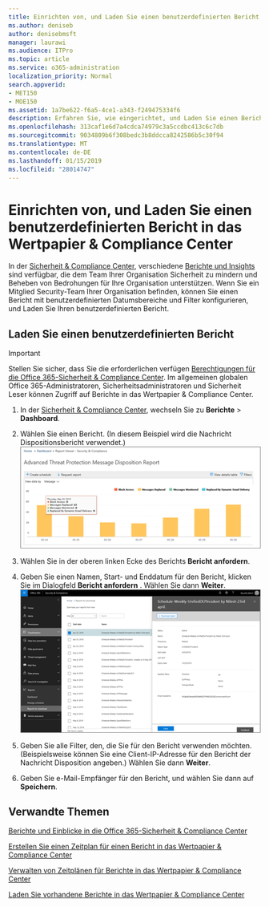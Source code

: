 ```yaml
---
title: Einrichten von, und Laden Sie einen benutzerdefinierten Bericht in das Wertpapier &amp; Compliance Center
ms.author: deniseb
author: denisebmsft
manager: laurawi
ms.audience: ITPro
ms.topic: article
ms.service: o365-administration
localization_priority: Normal
search.appverid:
- MET150
- MOE150
ms.assetid: 1a7be622-f6a5-4ce1-a343-f249475334f6
description: Erfahren Sie, wie eingerichtet, und Laden Sie einen Bericht mit einem benutzerdefinierten Datumsbereich und Filtern in das Wertpapier &amp; Compliance Center.
ms.openlocfilehash: 313caf1e6d7a4cdca74979c3a5ccdbc413c6c7db
ms.sourcegitcommit: 9034809b6f308bedc3b8ddcca8242586b5c30f94
ms.translationtype: MT
ms.contentlocale: de-DE
ms.lasthandoff: 01/15/2019
ms.locfileid: "28014747"
---
```

# <a name="set-up-and-download-a-custom-report-in-the-security-amp-compliance-center"></a>Einrichten von, und Laden Sie einen benutzerdefinierten Bericht in das Wertpapier &amp; Compliance Center

In der [Sicherheit &amp; Compliance Center](https://protection.office.com), verschiedene [Berichte und Insights](reports-and-insights-in-security-and-compliance.md) sind verfügbar, die dem Team Ihrer Organisation Sicherheit zu mindern und Beheben von Bedrohungen für Ihre Organisation unterstützen. Wenn Sie ein Mitglied Security-Team Ihrer Organisation befinden, können Sie einen Bericht mit benutzerdefinierten Datumsbereiche und Filter konfigurieren, und Laden Sie Ihren benutzerdefinierten Bericht. 
  
## <a name="download-a-custom-report"></a>Laden Sie einen benutzerdefinierten Bericht

> [!IMPORTANT]
> Stellen Sie sicher, dass Sie die erforderlichen verfügen [Berechtigungen für die Office 365-Sicherheit &amp; Compliance Center](permissions-in-the-security-and-compliance-center.md). Im allgemeinen globalen Office 365-Administratoren, Sicherheitsadministratoren und Sicherheit Leser können Zugriff auf Berichte in das Wertpapier &amp; Compliance Center. 
  
1. In der [Sicherheit &amp; Compliance Center](https://protection.office.com), wechseln Sie zu **Berichte** \> **Dashboard**.
    
2. Wählen Sie einen Bericht. (In diesem Beispiel wird die Nachricht Dispositionsbericht verwendet.)<br/>![Wählen Sie zu einen Bericht herunterladen Bericht anfordern](media/b566925d-b9d9-453d-9bdd-f2637c7ba140.png)
  
3. Wählen Sie in der oberen linken Ecke des Berichts **Bericht anfordern**.
    
4. Geben Sie einen Namen, Start- und Enddatum für den Bericht, klicken Sie im Dialogfeld **Bericht anfordern** . Wählen Sie dann **Weiter**.<br/>![In das Wertpapier &amp; Compliance Center, wählen Sie Berichte \> Berichte für den Download](media/65e625f5-c98c-49fc-9c1f-8c80ec8308fd.png)
  
5. Geben Sie alle Filter, den, die Sie für den Bericht verwenden möchten. (Beispielsweise können Sie eine Client-IP-Adresse für den Bericht der Nachricht Disposition angeben.) Wählen Sie dann **Weiter**.
    
6. Geben Sie e-Mail-Empfänger für den Bericht, und wählen Sie dann auf **Speichern**.
    
## <a name="related-topics"></a>Verwandte Themen

[Berichte und Einblicke in die Office 365-Sicherheit &amp; Compliance Center](reports-and-insights-in-security-and-compliance.md)
  
[Erstellen Sie einen Zeitplan für einen Bericht in das Wertpapier &amp; Compliance Center](create-a-schedule-for-a-report.md)
  
[Verwalten von Zeitplänen für Berichte in das Wertpapier &amp; Compliance Center](manage-schedules-for-multiple-reports.md)
  
[Laden Sie vorhandene Berichte in das Wertpapier &amp; Compliance Center](download-existing-reports.md)
  

